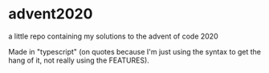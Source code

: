 # advent2020
a little repo containing my solutions to the advent of code 2020 

Made in "typescript" (on quotes because I'm just using the syntax to get the hang of it, not really using the FEATURES).
